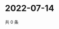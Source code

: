 # 2022-07-14

共 0 条

<!-- BEGIN WEIBO -->
<!-- 最后更新时间 Thu Jul 14 2022 14:07:27 GMT+0800 (China Standard Time) -->

<!-- END WEIBO -->
